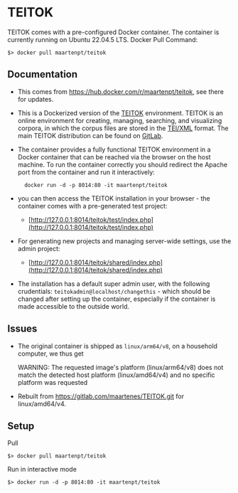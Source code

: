 # TEITOK

TEITOK comes with a pre-configured Docker container. The container is currently running on Ubuntu 22.04.5 LTS. Docker Pull Command:

	$> docker pull maartenpt/teitok

## Documentation 

- This comes from https://hub.docker.com/r/maartenpt/teitok, see there for updates.

- This is a Dockerized version of the [TEITOK](http://www.teitok.org/) environment. TEITOK is an online environment for creating, managing, searching, and visualizing corpora, in which the corpus files are stored in the [TEI/XML](https://tei-c.org/) format. The main TEITOK distribution can be found on [GitLab](https://gitlab.com/maartenes/TEITOK/). 

- The container provides a fully functional TEITOK environment in a Docker container that can be reached via the browser on the host machine. To run the container correctly you should redirect the Apache port from the container and run it interactively:

		docker run -d -p 8014:80 -it maartenpt/teitok

- you can then access the TEITOK installation in your browser - the container comes with a pre-generated test project:

	- [http://127.0.0.1:8014/teitok/test/index.php](http://127.0.0.1:8014/teitok/test/index.php)

- For generating new projects and managing server-wide settings, use the admin project:

	- [http://127.0.0.1:8014/teitok/shared/index.php](http://127.0.0.1:8014/teitok/shared/index.php)

- The installation has a default super admin user, with the following crudentials: `teitokadmin@localhost/changethis` - which should be changed after setting up the container, especially if the container is made accessible to the outside world.

## Issues

- The original container is shipped as `linux/arm64/v8`, on a household computer, we thus get

	WARNING: The requested image's platform (linux/arm64/v8) does not match the detected host platform (linux/amd64/v4) and no specific platform was requested

- Rebuilt from https://gitlab.com/maartenes/TEITOK.git for linux/amd64/v4.

## Setup

Pull

	$> docker pull maartenpt/teitok



Run in interactive mode

	$> docker run -d -p 8014:80 -it maartenpt/teitok